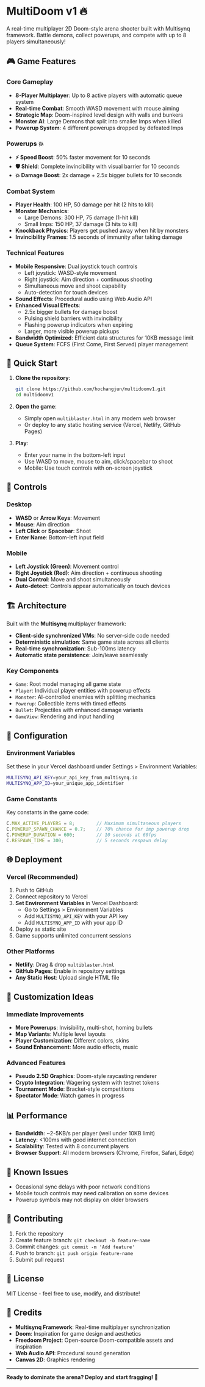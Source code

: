 # MultiDoom v1 🔥

A real-time multiplayer 2D Doom-style arena shooter built with Multisynq framework. Battle demons, collect powerups, and compete with up to 8 players simultaneously!

## 🎮 Game Features

### Core Gameplay
- **8-Player Multiplayer**: Up to 8 active players with automatic queue system
- **Real-time Combat**: Smooth WASD movement with mouse aiming
- **Strategic Map**: Doom-inspired level design with walls and bunkers
- **Monster AI**: Large Demons that split into smaller Imps when killed
- **Powerup System**: 4 different powerups dropped by defeated Imps

### Powerups 💥
- **⚡ Speed Boost**: 50% faster movement for 10 seconds
- **🛡️ Shield**: Complete invincibility with visual barrier for 10 seconds
- **💥 Damage Boost**: 2x damage + 2.5x bigger bullets for 10 seconds

### Combat System
- **Player Health**: 100 HP, 50 damage per hit (2 hits to kill)
- **Monster Mechanics**: 
  - Large Demons: 300 HP, 75 damage (1-hit kill)
  - Small Imps: 150 HP, 37 damage (3 hits to kill)
- **Knockback Physics**: Players get pushed away when hit by monsters
- **Invincibility Frames**: 1.5 seconds of immunity after taking damage

### Technical Features
- **Mobile Responsive**: Dual joystick touch controls
  - Left joystick: WASD-style movement
  - Right joystick: Aim direction + continuous shooting
  - Simultaneous move and shoot capability
  - Auto-detection for touch devices
- **Sound Effects**: Procedural audio using Web Audio API
- **Enhanced Visual Effects**: 
  - 2.5x bigger bullets for damage boost
  - Pulsing shield barriers with invincibility
  - Flashing powerup indicators when expiring
  - Larger, more visible powerup pickups
- **Bandwidth Optimized**: Efficient data structures for 10KB message limit
- **Queue System**: FCFS (First Come, First Served) player management

## 🚀 Quick Start

1. **Clone the repository**:
   ```bash
   git clone https://github.com/hochangjun/multidoomv1.git
   cd multidoomv1
   ```

2. **Open the game**:
   - Simply open `multiblaster.html` in any modern web browser
   - Or deploy to any static hosting service (Vercel, Netlify, GitHub Pages)

3. **Play**:
   - Enter your name in the bottom-left input
   - Use WASD to move, mouse to aim, click/spacebar to shoot
   - Mobile: Use touch controls with on-screen joystick

## 🎯 Controls

### Desktop
- **WASD** or **Arrow Keys**: Movement
- **Mouse**: Aim direction
- **Left Click** or **Spacebar**: Shoot
- **Enter Name**: Bottom-left input field

### Mobile
- **Left Joystick (Green)**: Movement control
- **Right Joystick (Red)**: Aim direction + continuous shooting
- **Dual Control**: Move and shoot simultaneously
- **Auto-detect**: Controls appear automatically on touch devices

## 🏗️ Architecture

Built with the **Multisynq** multiplayer framework:
- **Client-side synchronized VMs**: No server-side code needed
- **Deterministic simulation**: Same game state across all clients
- **Real-time synchronization**: Sub-100ms latency
- **Automatic state persistence**: Join/leave seamlessly

### Key Components
- `Game`: Root model managing all game state
- `Player`: Individual player entities with powerup effects
- `Monster`: AI-controlled enemies with splitting mechanics
- `Powerup`: Collectible items with timed effects
- `Bullet`: Projectiles with enhanced damage variants
- `GameView`: Rendering and input handling

## 🔧 Configuration

### Environment Variables
Set these in your Vercel dashboard under Settings > Environment Variables:

```bash
MULTISYNQ_API_KEY=your_api_key_from_multisynq.io
MULTISYNQ_APP_ID=your_unique_app_identifier
```

### Game Constants
Key constants in the game code:
```javascript
C.MAX_ACTIVE_PLAYERS = 8;        // Maximum simultaneous players
C.POWERUP_SPAWN_CHANCE = 0.7;    // 70% chance for imp powerup drop
C.POWERUP_DURATION = 600;        // 10 seconds at 60fps
C.RESPAWN_TIME = 300;            // 5 seconds respawn delay
```

## 🌐 Deployment

### Vercel (Recommended)
1. Push to GitHub
2. Connect repository to Vercel
3. **Set Environment Variables** in Vercel Dashboard:
   - Go to Settings > Environment Variables
   - Add `MULTISYNQ_API_KEY` with your API key
   - Add `MULTISYNQ_APP_ID` with your app ID
4. Deploy as static site
5. Game supports unlimited concurrent sessions

### Other Platforms
- **Netlify**: Drag & drop `multiblaster.html`
- **GitHub Pages**: Enable in repository settings
- **Any Static Host**: Upload single HTML file

## 🎨 Customization Ideas

### Immediate Improvements
- **More Powerups**: Invisibility, multi-shot, homing bullets
- **Map Variants**: Multiple level layouts
- **Player Customization**: Different colors, skins
- **Sound Enhancement**: More audio effects, music

### Advanced Features
- **Pseudo 2.5D Graphics**: Doom-style raycasting renderer
- **Crypto Integration**: Wagering system with testnet tokens
- **Tournament Mode**: Bracket-style competitions
- **Spectator Mode**: Watch games in progress

## 📊 Performance

- **Bandwidth**: ~2-5KB/s per player (well under 10KB limit)
- **Latency**: <100ms with good internet connection
- **Scalability**: Tested with 8 concurrent players
- **Browser Support**: All modern browsers (Chrome, Firefox, Safari, Edge)

## 🐛 Known Issues

- Occasional sync delays with poor network conditions
- Mobile touch controls may need calibration on some devices
- Powerup symbols may not display on older browsers

## 🤝 Contributing

1. Fork the repository
2. Create feature branch: `git checkout -b feature-name`
3. Commit changes: `git commit -m 'Add feature'`
4. Push to branch: `git push origin feature-name`
5. Submit pull request

## 📄 License

MIT License - feel free to use, modify, and distribute!

## 🙏 Credits

- **Multisynq Framework**: Real-time multiplayer synchronization
- **Doom**: Inspiration for game design and aesthetics
- **Freedoom Project**: Open-source Doom-compatible assets and inspiration
- **Web Audio API**: Procedural sound generation
- **Canvas 2D**: Graphics rendering

---

**Ready to dominate the arena? Deploy and start fragging! 🔫** 